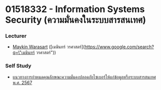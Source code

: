 # 01518332 - Information Systems Security (ความมั่นคงในระบบสารสนเทศ)

### Lecturer
- [Maykin Warasart](https://www.google.com/search?q=Maykin+Warasart) ([เมฆินทร์ วรศาสตร์](https://www.google.com/search?q=\"เมฆินทร์ วรศาสตร์\"))

### Self Study
- [แนวทางการกำหนดคุณลักษณะความมั่นคงปลอดภัยไซเบอร์ให้แก่ข้อมูลหรือระบบสารสนเทศ พ.ศ. 2567](https://ratchakitcha.soc.go.th/documents/49824.pdf)	